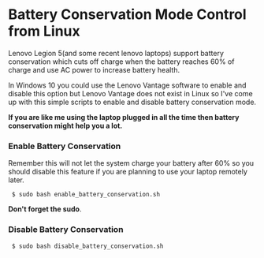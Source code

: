 # Battery Conservation Mode Control from Linux

Lenovo Legion 5(and some recent lenovo laptops) support battery conservation which cuts off charge when the battery
reaches 60% of charge and use AC power to increase battery health.

In Windows 10 you could use the Lenovo Vantage software to enable and disable this option but Lenovo Vantage does
not exist in Linux so I've come up with this simple scripts to enable and disable battery conservation mode.

**If you are like me using the laptop plugged in all the time then battery conservation might help you a lot.**


### Enable Battery Conservation

Remember this will not let the system charge your battery after 60% so you should disable this feature if you are
planning to use your laptop remotely later.

```
 $ sudo bash enable_battery_conservation.sh 
```

**Don't forget the sudo**.

### Disable Battery Conservation

```
 $ sudo bash disable_battery_conservation.sh
```
